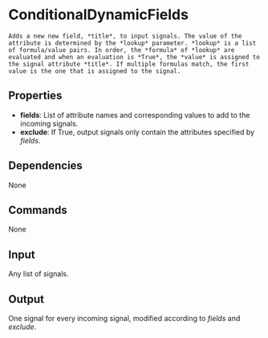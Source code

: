 ConditionalDynamicFields
==========================

    Adds a new new field, *title*, to input signals. The value of the attribute is determined by the *lookup* parameter. *lookup* is a list of formula/value pairs. In order, the *formula* of *lookup* are evaluated and when an evaluation is *True*, the *value* is assigned to the signal attribute *title*. If multiple formulas match, the first value is the one that is assigned to the signal.

Properties
--------------

-   **fields**: List of attribute names and corresponding values to add to the incoming signals.
-   **exclude**: If True, output signals only contain the attributes specified by *fields*.


Dependencies
----------------
None

Commands
----------------
None

Input
-------
Any list of signals.

Output
---------
One signal for every incoming signal, modified according to *fields* and *exclude*.
